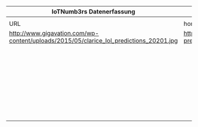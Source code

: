 |IoTNumb3rs Datenerfassung|||||||||||
| ---- | ---- | ---- | ---- | ---- | ---- | ---- | ---- | ---- | ---- | ---- |
||||||||||||
|URL|home_url|filename|device_class|device_count|market_class|market_volume|prognosis_year|publication_year|authorship_class|Dropbox folder|
|http://www.gigavation.com/wp-content/uploads/2015/05/clarice_Iol_predictions_20201.jpg|http://www.gigavation.com/iot-predictions-for-2020/|file4_clarice_Iol_predictions_20201.jpg|generic IoT|50000000000|||2020|2014|blogger|marielledemuth/20181114-1507|
||||||revenue vehicle|2.02E+11|2020|2014|blogger|marielledemuth/20181114-1507|
||||||revenue healthcare|69000000000|2020|2014|blogger|marielledemuth/20181114-1507|
||||||revenue consumer electronis|4.45E+11|2020|2014|blogger|marielledemuth/20181114-1507|
||||||revenue utilities|36000000000|2020|2014|blogger|marielledemuth/20181114-1507|
